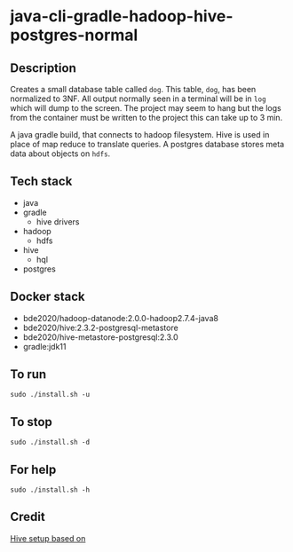 # java-cli-gradle-hadoop-hive-postgres-normal

## Description
Creates a small database table
called `dog`. This table, `dog`, has been normalized to 3NF. All output normally
seen in a terminal will be in `log` which will dump to the screen. The project may seem to hang but the logs from the container must be written to the project this can take up to 3 min.

A java gradle build, that connects to hadoop filesystem.
Hive is used in place of map reduce to translate queries.
A postgres database stores meta data about objects on `hdfs`.

## Tech stack
- java
- gradle
  - hive drivers
- hadoop
  - hdfs
- hive
  - hql
- postgres

## Docker stack
- bde2020/hadoop-datanode:2.0.0-hadoop2.7.4-java8
- bde2020/hive:2.3.2-postgresql-metastore
- bde2020/hive-metastore-postgresql:2.3.0
- gradle:jdk11

## To run
`sudo ./install.sh -u`

## To stop
`sudo ./install.sh -d`

## For help
`sudo ./install.sh -h`

## Credit
[Hive setup based on](https://hshirodkar.medium.com/apache-hive-on-docker-4d7280ac6f8e)
